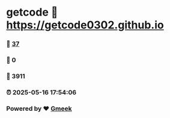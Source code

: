 # getcode :link: https://getcode0302.github.io 
### :page_facing_up: [37](https://getcode0302.github.io/tag.html) 
### :speech_balloon: 0 
### :hibiscus: 3911 
### :alarm_clock: 2025-05-16 17:54:06 
### Powered by :heart: [Gmeek](https://github.com/Meekdai/Gmeek)
